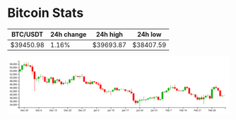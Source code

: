 # Bitcoin Stats

BTC/USDT|24h change|24h high|24h low|
|---|---|---|---|
|$39450.98|1.16%|$39693.87|$38407.59|

<img src="./chart.svg">
